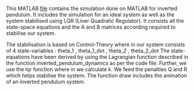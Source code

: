 This MATLAB [file](.\MATLAB_simulation\Shankari\inverted_pendulum.m) contains the simulation done on MATLAB for inverted pendulum.
It includes the simulation for an ideal system as well as the system stabilised using LQR (Liner Quadratic Regulator).
It consists all the state-space equations and the A and B matrices according required to stabilise our system.

The stabilisation is based on Control-Theory where in our system consists of 4 state-variables : theta_1 , theta_1_dot , theta_2 , theta_2_dot
The state-equations have been derived by using the Lagrangian function described in the function inverted_pendulum_dynamics as per the code file.
Further, we use the lqr function where in we calculate k. We feed the penalties Q and R which helps stabilise the system.
The function draw includes the animation of an inverted pendulum system.

